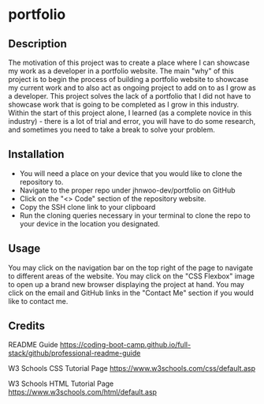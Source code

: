 # portfolio

## Description

The motivation of this project was to create a place where I can showcase my work as a developer in a portfolio website. The main "why" of this project is to begin the process of building a portfolio website to showcase my current work and to also act as ongoing project to add on to as I grow as a developer. This project solves the lack of a portfolio that I did not have to showcase work that is going to be completed as I grow in this industry. Within the start of this project alone, I learned (as a complete novice in this industry) - there is a lot of trial and error, you will have to do some research, and sometimes you need to take a break to solve your problem. 

## Installation

- You will need a  place on your device that you would like to clone the repository to.
- Navigate to the proper repo under jhnwoo-dev/portfolio on GitHub
- Click on the "<> Code" section of the repository website.
- Copy the SSH clone link to your clipboard
- Run the cloning queries necessary in your terminal to clone the repo to your device in the location you designated.


## Usage

You may click on the navigation bar on the top right of the page to navigate to different areas of the website.
You may click on the "CSS Flexbox" image to open up a brand new browser displaying the project at hand.
You may click on the email and GitHub links in the "Contact Me" section if you would like to contact me.

## Credits

README Guide
https://coding-boot-camp.github.io/full-stack/github/professional-readme-guide

W3 Schools CSS Tutorial Page
https://www.w3schools.com/css/default.asp

W3 Schools HTML Tutorial Page
https://www.w3schools.com/html/default.asp
